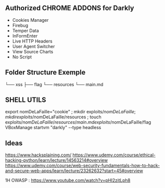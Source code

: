 ## Authorized CHROME ADDONS for Darkly

* Cookies Manager
* Firebug
* Temper Data
* InFormEnter
* Live HTTP Headers
* User Agent Switcher
* View Source Charts
* No Script

## Folder Structure Exemple

└── xss
    ├── flag
    └── resources
        └── main.md


## SHELL UTILS

export nomDeLaFaille="cookie" ; mkdir exploits/$nomDeLaFaille ; mkdir exploits/$nomDeLaFaille/resources ; touch exploits/$nomDeLaFaille/resources/main.md exploits/$nomDeLaFaille/flag
VBoxManage startvm "darkly" --type headless

## Ideas

https://www.hacksplaining.com/
https://www.udemy.com/course/ethical-hacking-python/learn/lecture/14563214#overview
https://www.udemy.com/course/web-security-fundamentals-how-to-hack-and-secure-web-apps/learn/lecture/23262632?start=45#overview

1H OWASP : https://www.youtube.com/watch?v=pHI2zitLph8

